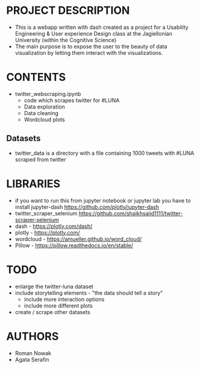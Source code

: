 # PROJECT DESCRIPTION
* This is a webapp written with dash created as a project for a Usability Engineering & User experience Design class at the Jagiellonian University (within the Cognitive Science)
* The main purpose is to expose the user to the beauty of data visualization by letting them interact with the visualizations.

# CONTENTS
* twitter_webscraping.ipynb
    * code which scrapes twitter for #LUNA
    * Data exploration
    * Data cleaning
    * Wordcloud plots

## Datasets
* twitter_data is a directory with a file containing 1000 tweets with #LUNA scraped from twitter

# LIBRARIES
* if you want to run this from jupyter notebook or jupyter lab you have to install jupyter-dash https://github.com/plotly/jupyter-dash
* twitter_scraper_selenium https://github.com/shaikhsajid1111/twitter-scraper-selenium
* dash - https://plotly.com/dash/
* plotly - https://plotly.com/
* wordcloud - https://amueller.github.io/word_cloud/
* Pillow - https://pillow.readthedocs.io/en/stable/

# TODO
* enlarge the twitter-luna dataset
* include storytelling elements - "the data should tell a story"
    * include more interaction options
    * include more different plots
* create / scrape other datasets

# AUTHORS
* Roman Nowak
* Agata Serafin